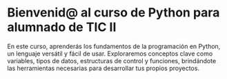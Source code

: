 # Bienvenid@ al curso de Python para alumnado de TIC II

En este curso, aprenderás los fundamentos de la programación en Python, un lenguaje versátil y fácil de usar. Exploraremos conceptos clave como variables, tipos de datos, estructuras de control y funciones, brindándote las herramientas necesarias para desarrollar tus propios proyectos. 

```{tableofcontents}
```
